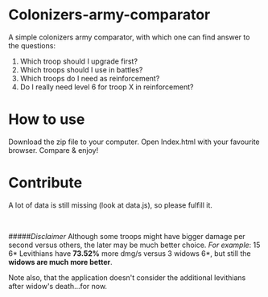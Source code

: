 # Colonizers-army-comparator

A simple colonizers army comparator, with which one can find answer to the questions:

1. Which troop should I upgrade first?
2. Which troops should I use in battles?
3. Which troops do I need as reinforcement?
4. Do I really need level 6 for troop X in reinforcement?


# How to use
Download the zip file to your computer.
Open Index.html with your favourite browser.
Compare & enjoy!

# Contribute
A lot of data is still missing (look at data.js), so please fulfill it.

<br>

#####_Disclaimer_
Although some troops might have bigger damage per second versus others, the later may be much better choice.
_For example_: 15 6* Levithians have **73.52%** more dmg/s versus 3 widows 6\*, but still the **widows are much more better**.

Note also, that the application doesn't consider the additional levithians after widow's death...for now. 